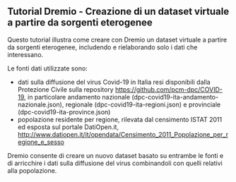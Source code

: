 ## Tutorial Dremio - Creazione di un dataset virtuale a partire da sorgenti eterogenee

Questo tutorial illustra come creare con Dremio un dataset virtuale a partire da sorgenti eterogenee, includendo e rielaborando solo i dati che interessano.

Le fonti dati utilizzate sono:

- dati sulla diffusione del virus Covid-19 in Italia resi disponibili dalla Protezione Civile sulla repository https://github.com/pcm-dpc/COVID-19, in particolare andamento nazionale (dpc-covid19-ita-andamento-nazionale.json), regionale (dpc-covid19-ita-regioni.json) e provinciale (dpc-covid19-ita-province.json)
- popolazione residente per regione, rilevata dal censimento ISTAT 2011 ed esposta sul portale DatiOpen.it, http://www.datiopen.it/it/opendata/Censimento_2011_Popolazione_per_regione_e_sesso

Dremio consente di creare un nuovo dataset basato su entrambe le fonti e di arricchire i dati sulla diffusione del virus combinandoli con quelli relativi alla popolazione.
